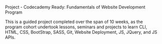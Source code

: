 Project - Codecademy Ready: Fundamentals of Website Development Program

This is a guided project completed over the span of 10 weeks, as the program cohort undertook lessons, seminars and projects
to learn CLI, HTML, CSS, BootStrap, SASS, Git, Website Deployment, JS, JQuery, and JS APIs.
